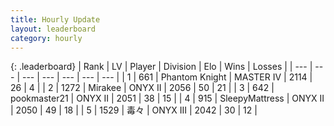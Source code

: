```yaml
---
title: Hourly Update
layout: leaderboard
category: hourly
---
```


{: .leaderboard}
| Rank | LV | Player | Division | Elo | Wins | Losses |
| --- | --- | --- | --- | --- | --- | --- |
| <span data-change="0">1</span> | 661 | <span title="ID: 742939">Phantom Knight</span> | MASTER IV | <span data-change="0">2114</span> | <span data-change="0">26</span> | <span data-change="0">4</span> |
| <span data-change="0">2</span> | 1272 | <span title="ID: 416373">Mirakee</span> | ONYX II | <span data-change="0">2056</span> | <span data-change="0">50</span> | <span data-change="0">21</span> |
| <span data-change="0">3</span> | 642 | <span title="ID: 652474">pookmaster21</span> | ONYX II | <span data-change="0">2051</span> | <span data-change="0">38</span> | <span data-change="0">15</span> |
| <span data-change="0">4</span> | 915 | <span title="ID: 153129">SleepyMattress</span> | ONYX II | <span data-change="0">2050</span> | <span data-change="0">49</span> | <span data-change="0">18</span> |
| <span data-change="3">5</span> | 1529 | <span title="ID: 451068">毒々</span> | ONYX III | <span data-change="29">2042</span> | <span data-change="5">30</span> | <span data-change="2">12</span> |
